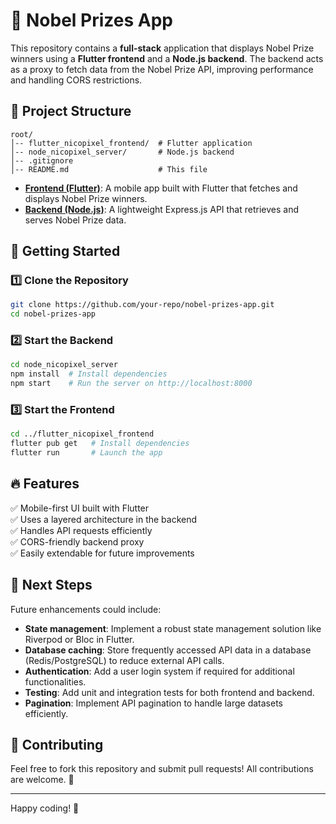 # 📌 Nobel Prizes App

This repository contains a **full-stack** application that displays Nobel Prize winners using a **Flutter frontend** and a **Node.js backend**. The backend acts as a proxy to fetch data from the Nobel Prize API, improving performance and handling CORS restrictions.

## 📁 Project Structure

```
root/
│-- flutter_nicopixel_frontend/  # Flutter application
│-- node_nicopixel_server/       # Node.js backend
│-- .gitignore
│-- README.md                    # This file
```

- **[Frontend (Flutter)](./flutter_nicopixel_frontend/)**: A mobile app built with Flutter that fetches and displays Nobel Prize winners.
- **[Backend (Node.js)](./node_nicopixel_server/)**: A lightweight Express.js API that retrieves and serves Nobel Prize data.

## 🚀 Getting Started

### 1️⃣ Clone the Repository
```sh
git clone https://github.com/your-repo/nobel-prizes-app.git
cd nobel-prizes-app
```

### 2️⃣ Start the Backend
```sh
cd node_nicopixel_server
npm install  # Install dependencies
npm start    # Run the server on http://localhost:8000
```

### 3️⃣ Start the Frontend
```sh
cd ../flutter_nicopixel_frontend
flutter pub get   # Install dependencies
flutter run       # Launch the app
```

## 🔥 Features
✅ Mobile-first UI built with Flutter  
✅ Uses a layered architecture in the backend  
✅ Handles API requests efficiently  
✅ CORS-friendly backend proxy  
✅ Easily extendable for future improvements  

## 📌 Next Steps
Future enhancements could include:
- **State management**: Implement a robust state management solution like Riverpod or Bloc in Flutter.
- **Database caching**: Store frequently accessed API data in a database (Redis/PostgreSQL) to reduce external API calls.
- **Authentication**: Add a user login system if required for additional functionalities.
- **Testing**: Add unit and integration tests for both frontend and backend.
- **Pagination**: Implement API pagination to handle large datasets efficiently.

## 🤝 Contributing
Feel free to fork this repository and submit pull requests! All contributions are welcome. 🎉

---

Happy coding! 🚀